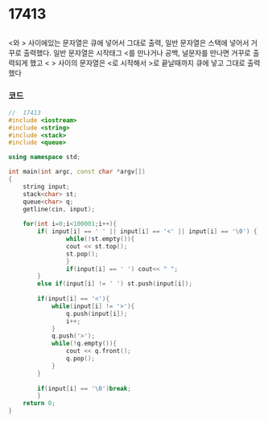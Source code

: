 # 17413

##
<와 > 사이에있는 문자열은 큐에 넣어서 그대로 출력, 일반 문자열은 스택에 넣어서 거꾸로 출력했다.
일반 문자열은 시작태그 <를 만나거나 공백, 널문자를 만나면 거꾸로 출력되게 했고
< > 사이의 문자열은 <로 시작해서 >로 끝날때까지 큐에 넣고 그대로 출력했다

### 코드

```c++
//  17413
#include <iostream>
#include <string>
#include <stack>
#include <queue>

using namespace std;

int main(int argc, const char *argv[])
{
    string input;
    stack<char> st;
    queue<char> q;
    getline(cin, input);
    
    for(int i=0;i<100001;i++){
        if( input[i] == ' ' || input[i] == '<' || input[i] == '\0') {
                while(!st.empty()){
                cout << st.top();
                st.pop();
                }
                if(input[i] == ' ') cout<< " ";
        }
        else if(input[i] != ' ') st.push(input[i]);
 
        if(input[i] == '<'){
            while(input[i] != '>'){
                q.push(input[i]);
                i++;
            }
            q.push('>');
            while(!q.empty()){
                cout << q.front();
                q.pop();
            }
        }
        
        if(input[i] == '\0')break;
        }
    return 0;
}


```
